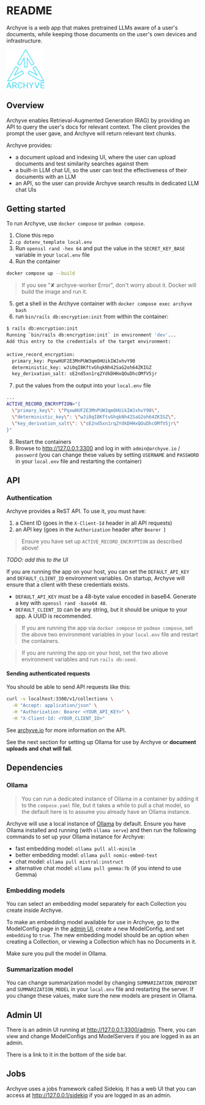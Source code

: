 # README

Archyve is a web app that makes pretrained LLMs aware of a user's documents, while keeping those documents on the user's own devices and infrastructure.

<img src="app/assets/images/archyve_font.svg" width=100>

## Overview

Archyve enables Retrieval-Augmented Generation (RAG) by providing an API to query the user's docs for relevant context. The client provides the prompt the user gave, and Archyve will return relevant text chunks.

Archyve provides:

- a document upload and indexing UI, where the user can upload documents and test similarity searches against them
- a built-in LLM chat UI, so the user can test the effectiveness of their documents with an LLM
- an API, so the user can provide Archyve search results in dedicated LLM chat UIs

## Getting started

To run Archyve, use `docker compose` or `podman compose`.

1. Clone this repo
2. `cp dotenv_template local.env`
3. Run `openssl rand -hex 64` and put the value in the `SECRET_KEY_BASE` variable in your `local.env` file
4. Run the container

```bash
docker compose up --build
```

> If you see "✘ archyve-worker Error", don't worry about it. Docker will build the image and run it.

5. get a shell in the Archyve container with `docker compose exec archyve bash`
6. run `bin/rails db:encryption:init` from within the container:

```bash
$ rails db:encryption:init
Running `bin/rails db:encryption:init` in environment 'dev'...
Add this entry to the credentials of the target environment:

active_record_encryption:
  primary_key: PqxwHUF2E3MnPUW3qmOHUikIWJxhvY90
  deterministic_key: wJi0qI8KftvGhqkNh42SaG2oh64ZKIGZ
  key_derivation_salt: sE2nd5xn1rq2YdkDHHxQOuDhcOMfV5jr
```

7. put the values from the output into your `local.env` file

```bash
...
ACTIVE_RECORD_ENCRYPTION="{
  \"primary_key\": \"PqxwHUF2E3MnPUW3qmOHUikIWJxhvY90\",
  \"deterministic_key\": \"wJi0qI8KftvGhqkNh42SaG2oh64ZKIGZ\",
  \"key_derivation_salt\": \"sE2nd5xn1rq2YdkDHHxQOuDhcOMfV5jr\"
}"
```

8. Restart the containers
9. Browse to http://127.0.0.1:3300 and log in with `admin@archyve.io` / `password` (you can change these values by setting `USERNAME` and `PASSWORD` in your `local.env` file and restarting the container)

## API

### Authentication

Archyve provides a ReST API. To use it, you must have:

1. a Client ID (goes in the `X-Client-Id` header in all API requests)
2. an API key (goes in the `Authorization` header after `Bearer `)

> Ensure you have set up `ACTIVE_RECORD_ENCRYPTION` as described above!

_TODO: add this to the UI_

If you are running the app on your host, you can set the `DEFAULT_API_KEY` and `DEFAULT_CLIENT_ID` environment variables. On startup, Archyve will ensure that a client with these credentials exists.

- `DEFAULT_API_KEY` must be a 48-byte value encoded in base64. Generate a key with `openssl rand -base64 48`.
- `DEFAULT_CLIENT_ID` can be any string, but it should be unique to your app. A UUID is recommended.

> If you are running the app via `docker compose` or `podman compose`, set the above two environment variables in your `local.env` file and restart the containers.

> If you are running the app on your host, set the two above environment variables and run `rails db:seed`.

#### Sending authenticated requests

You should be able to send API requests like this:

```sh
curl -v localhost:3300/v1/collections \
  -H "Accept: application/json" \
  -H "Authorization: Bearer <YOUR_API_KEY>" \
  -H "X-Client-Id: <YOUR_CLIENT_ID>"
```

See [archyve.io](https://archyve.io) for more information on the API.

See the next section for setting up Ollama for use by Archyve or **document uploads and chat will fail**.

## Dependencies

### Ollama

> You can run a dedicated instance of Ollama in a container by adding it to the `compose.yaml` file, but it takes a while to pull a chat model, so the default here is to assume you already have an Ollama instance.

Archyve will use a local instance of [Ollama](https://ollama.com/) by default. Ensure you have Ollama installed and running (with `ollama serve`) and then run the following commands to set up your Ollama instance for Archyve:

- fast embedding model: `ollama pull all-minilm`
- better embedding model: `ollama pull nomic-embed-text`
- chat model: `ollama pull mistral:instruct`
- alternative chat model: `ollama pull gemma:7b` (if you intend to use Gemma)

### Embedding models

You can select an embedding model separately for each Collection you create inside Archyve.

To make an embedding model available for use in Archyve, go to the ModelConfig page in the [admin UI](http://127.0.0.1:3300/admin), create a new ModelConfig, and set `embedding` to `true`. The new embedding model should be an option when creating a Collection, or viewing a Collection which has no Documents in it.

Make sure you pull the model in Ollama.

### Summarization model

You can change summarization model by changing `SUMMARIZATION_ENDPOINT` and `SUMMARIZATION_MODEL` in your `local.env` file and restarting the server. If you change these values, make sure the new models are present in Ollama.

## Admin UI

There is an admin UI running at http://127.0.0.1:3300/admin. There, you can view and change ModelConfigs and ModelServers if you are logged in as an admin.

There is a link to it in the bottom of the side bar.

## Jobs

Archyve uses a jobs framework called Sidekiq. It has a web UI that you can access at http://127.0.0.1/sidekiq if you are logged in as an admin.

